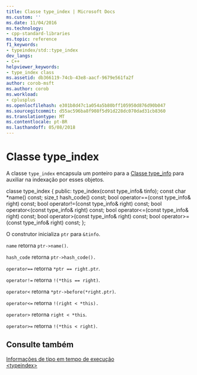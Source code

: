 ```yaml
---
title: Classe type_index | Microsoft Docs
ms.custom: ''
ms.date: 11/04/2016
ms.technology:
- cpp-standard-libraries
ms.topic: reference
f1_keywords:
- typeindex/std::type_index
dev_langs:
- C++
helpviewer_keywords:
- type_index class
ms.assetid: db366119-74cb-43e8-aacf-9679e561fa2f
author: corob-msft
ms.author: corob
ms.workload:
- cplusplus
ms.openlocfilehash: e301b8d47c1a054a5b80bff105950d876d90b047
ms.sourcegitcommit: d55ac596ba8f908f5d91d228dc070dad31cb8360
ms.translationtype: MT
ms.contentlocale: pt-BR
ms.lasthandoff: 05/08/2018
---
```

# <a name="typeindex-class"></a>Classe type_index

A classe `type_index` encapsula um ponteiro para a [Classe type_info](../cpp/type-info-class.md) para auxiliar na indexação por esses objetos.

classe type_index { public: type_index(const type_info& tinfo); const char *name() const; size_t hash_code() const; bool operator==(const type_info& right) const; bool operator!=(const type_info& right) const; bool operator<(const type_info& right) const; bool operator\<=(const type_info& right) const; bool operator>(const type_info& right) const; bool operator>=(const type_info& right) const; };

O construtor inicializa `ptr` para `&tinfo`.

`name` retorna `ptr->name()`.

`hash_code` retorna `ptr->hash_code().`

`operator==` retorna `*ptr == right.ptr`.

`operator!=` retorna `!(*this == right)`.

`operator<` retorna `*ptr->before(*right.ptr)`.

`operator<=` retorna `!(right < *this).`

`operator>` retorna `right < *this`.

`operator>=` retorna `!(*this < right)`.

## <a name="see-also"></a>Consulte também

[Informações de tipo em tempo de execução](../cpp/run-time-type-information.md)<br/>
[\<typeindex>](../standard-library/typeindex.md)<br/>
